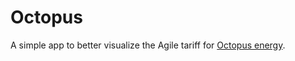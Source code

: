# Octopus

A simple app to better visualize the Agile tariff for [Octopus energy](https://octopus.energy).
